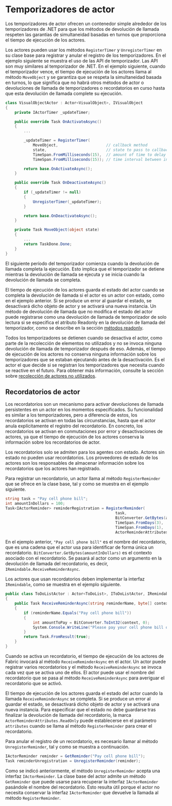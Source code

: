 <properties
   pageTitle="Avisos y temporizadores de Actores confiables"
   description="Introducción a los temporizadores y avisos de Actores confiables de Service Fabric."
   services="service-fabric"
   documentationCenter=".net"
   authors="jessebenson"
   manager="timlt"
   editor=""/>

<tags
   ms.service="service-fabric"
   ms.devlang="dotnet"
   ms.topic="article"
   ms.tgt_pltfrm="NA"
   ms.workload="NA"
   ms.date="08/05/2015"
   ms.author="amanbha"/>


# Temporizadores de actor
Los temporizadores de actor ofrecen un contenedor simple alrededor de los temporizadores de .NET para que los métodos de devolución de llamada respeten las garantías de simultaneidad basadas en turnos que proporciona el tiempo de ejecución de los actores.

Los actores pueden usar los métodos `RegisterTimer` y `UnregisterTimer` en su clase base para registrar y anular el registro de los temporizadores. En el ejemplo siguiente se muestra el uso de las API de temporizador. Las API son muy similares al temporizador de .NET. En el ejemplo siguiente, cuando el temporizador vence, el tiempo de ejecución de los actores llama al método `MoveObject` y se garantiza que se respeta la simultaneidad basada en turnos, lo que significa que no habrá otros métodos de actor o devoluciones de llamada de temporizadores o recordatorios en curso hasta que esta devolución de llamada complete su ejecución.

```csharp
class VisualObjectActor : Actor<VisualObject>, IVisualObject
{
    private IActorTimer _updateTimer;

    public override Task OnActivateAsync()
    {
        ...

        _updateTimer = RegisterTimer(
            MoveObject,                     // callback method
            state,                          // state to pass to callback method
            TimeSpan.FromMilliseconds(15),  // amount of time to delay before callback is invoked
            TimeSpan.FromMilliseconds(15)); // time interval between invocation of the callback method

        return base.OnActivateAsync();
    }

    public override Task OnDeactivateAsync()
    {
        if (_updateTimer != null)
        {
            UnregisterTimer(_updateTimer);
        }

        return base.OnDeactivateAsync();
    }

    private Task MoveObject(object state)
    {
        ...
        return TaskDone.Done;
    }
}
```

El siguiente período del temporizador comienza cuando la devolución de llamada completa la ejecución. Esto implica que el temporizador se detiene mientras la devolución de llamada se ejecuta y se inicia cuando la devolución de llamada se completa.

El tiempo de ejecución de los actores guarda el estado del actor cuando se completa la devolución de llamada si el actor es un actor con estado, como en el ejemplo anterior. Si se produce un error al guardar el estado, se desactivará dicho objeto de actor y se activará una nueva instancia. Un método de devolución de llamada que no modifica el estado del actor puede registrarse como una devolución de llamada de temporizador de solo lectura si se especifica el atributo Readonly en la devolución de llamada del temporizador, como se describe en la sección [métodos readonly](service-fabric-reliable-actors-introduction.md#readonly-methods).

Todos los temporizadores se detienen cuando se desactiva el actor, como parte de la recolección de elementos no utilizados y no se invoca ninguna devolución de llamada de temporizador después de eso. Además, el tiempo de ejecución de los actores no conserva ninguna información sobre los temporizadores que se estaban ejecutando antes de la desactivación. Es el actor el que decide si se registran los temporizadores que necesita cuando se reactive en el futuro. Para obtener más información, consulte la sección sobre [recolección de actores no utilizados](service-fabric-reliable-actors-lifecycle.md).

## Recordatorios de actor
Los recordatorios son un mecanismo para activar devoluciones de llamada persistentes en un actor en los momentos especificados. Su funcionalidad es similar a los temporizadores, pero a diferencia de estos, los recordatorios se activan en todas las circunstancias, hasta que el actor anula explícitamente el registro del recordatorio. En concreto, los recordatorios se activan en conmutaciones por error y desactivaciones de actores, ya que el tiempo de ejecución de los actores conserva la información sobre los recordatorios de actor.

Los recordatorios solo se admiten para los agentes con estado. Actores sin estado no pueden usar recordatorios. Los proveedores de estado de los actores son los responsables de almacenar información sobre los recordatorios que los actores han registrado.

Para registrar un recordatorio, un actor llama al método `RegisterReminder` que se ofrece en la clase base, tal y como se muestra en el ejemplo siguiente.

```csharp
string task = "Pay cell phone bill";
int amountInDollars = 100;
Task<IActorReminder> reminderRegistration = RegisterReminder(
                                                task,
                                                BitConverter.GetBytes(amountInDollars),
                                                TimeSpan.FromDays(3),
                                                TimeSpan.FromDays(1),
                                                ActorReminderAttributes.None);
```

En el ejemplo anterior, `"Pay cell phone bill"` es el nombre del recordatorio, que es una cadena que el actor usa para identificar de forma única un recordatorio. `BitConverter.GetBytes(amountInDollars)` es el contexto asociado con el recordatorio. Se pasará al actor como un argumento en la devolución de llamada del recordatorio, es decir, `IRemindable.ReceiveReminderAsync`.

Los actores que usan recordatorios deben implementar la interfaz `IRemindable`, como se muestra en el ejemplo siguiente.

```csharp
public class ToDoListActor : Actor<ToDoList>, IToDoListActor, IRemindable
{
    public Task ReceiveReminderAsync(string reminderName, byte[] context, TimeSpan dueTime, TimeSpan period)
    {
        if (reminderName.Equals("Pay cell phone bill"))
        {
            int amountToPay = BitConverter.ToInt32(context, 0);
            System.Console.WriteLine("Please pay your cell phone bill of ${0}!", amountToPay);
        }
        return Task.FromResult(true);
    }
}
```

Cuando se activa un recordatorio, el tiempo de ejecución de los actores de Fabric invocará al método `ReceiveReminderAsync` en el actor. Un actor puede registrar varios recordatorios y el método `ReceiveReminderAsync` se invoca cada vez que se activa uno de ellos. El actor puede usar el nombre del recordatorio que se pasa al método `ReceiveReminderAsync` para averiguar el recordatorio que se activó.

El tiempo de ejecución de los actores guarda el estado del actor cuando la llamada `ReceiveReminderAsync` se completa. Si se produce un error al guardar el estado, se desactivará dicho objeto de actor y se activará una nueva instancia. Para especificar que el estado no debe guardarse tras finalizar la devolución de llamada del recordatorio, la marca `ActorReminderAttributes.ReadOnly` puede establecerse en el parámetro `attributes` cuando se llama al método `RegisterReminder` para crear el recordatorio.

Para anular el registro de un recordatorio, es necesario llamar al método `UnregisterReminder`, tal y como se muestra a continuación.

```csharp
IActorReminder reminder = GetReminder("Pay cell phone bill");
Task reminderUnregistration = UnregisterReminder(reminder);
```

Como se indicó anteriormente, el método `UnregisterReminder` acepta una interfaz `IActorReminder`. La clase base del actor admite un método `GetReminder` que puede usarse para recuperar la interfaz `IActorReminder` pasándole el nombre del recordatorio. Esto resulta útil porque el actor no necesita conservar la interfaz `IActorReminder` que devuelve la llamada al método `RegisterReminder`.

<!---HONumber=August15_HO6-->